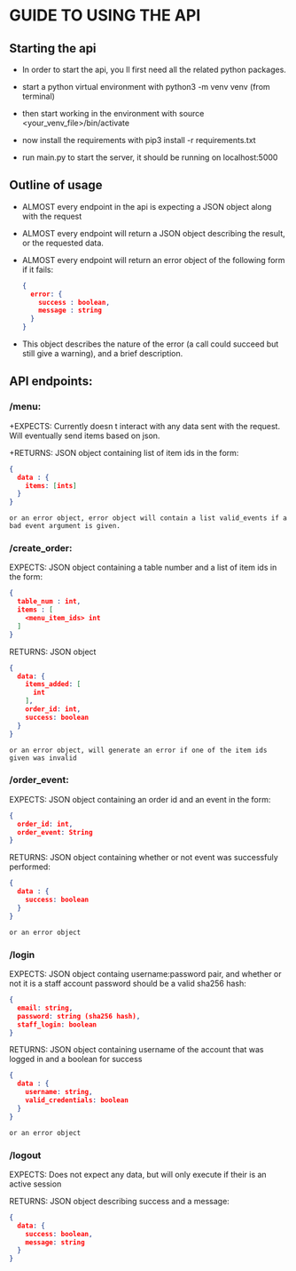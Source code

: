 # GUIDE TO USING THE API

## Starting the api

- In order to start the api, you ll first need all the related python packages.

- start a python virtual environment with  python3 -m venv venv  (from terminal)

- then start working in the environment with  source <your_venv_file>/bin/activate

- now install the requirements with  pip3 install -r requirements.txt 

- run main.py to start the server, it should be running on localhost:5000

## Outline of usage
- ALMOST every endpoint in the api is expecting a JSON object along with the request
- ALMOST every endpoint will return a JSON object describing the result, or the requested data.
- ALMOST every endpoint will return an error object of the following form if it fails:

  ```json
  {
	error: {
	  success : boolean,
	  message : string
	}
  } 
  ```
- This object describes the nature of the error (a call could succeed but still give a warning), and a brief description.

## API endpoints:

### /menu:
+EXPECTS: Currently doesn t interact with any data sent with the request. Will eventually send items
	based on json.

+RETURNS: JSON object containing list of item ids in the form:

  ```json
  {
	data : {
	  items: [ints]
	}
  }
  ```
	or an error object, error object will contain a list valid_events if a bad event argument is given.

### /create\_order:
EXPECTS: JSON object containing a table number and a list of item ids in the form:

  ```json
  {
	table_num : int,
	items : [
	  <menu_item_ids> int
	]
  }
  ```

RETURNS: JSON object 

  ```json
  {
    data: {
      items_added: [
        int
      ], 
      order_id: int, 
      success: boolean
    }
  }
   ```

	or an error object, will generate an error if one of the item ids given was invalid

### /order\_event:
EXPECTS: JSON object containing an order id and an event in the form:

  ```json
  {
	order_id: int,
	order_event: String
  }
  ```

RETURNS: JSON object containing whether or not event was successfuly performed:

  ```json
  {
	data : {
	  success: boolean
	}
  }
  ```

	or an error object

### /login
EXPECTS: JSON object containg username:password pair, and whether or not it is a staff account password 
should be a valid sha256 hash:

  ```json
  {
	email: string,
	password: string (sha256 hash),
	staff_login: boolean
  }
  ```

RETURNS: JSON object containing username of the account that was logged in and a boolean for success 

  ```json
  {
	data : {
	  username: string,
	  valid_credentials: boolean
	}
  }
  ```

	or an error object

### /logout
EXPECTS: Does not expect any data, but will only execute if their is an active session

RETURNS: JSON object describing success and a message:

  ```json
  {
	data: {
	  success: boolean,
	  message: string
	}
  }
  ```
